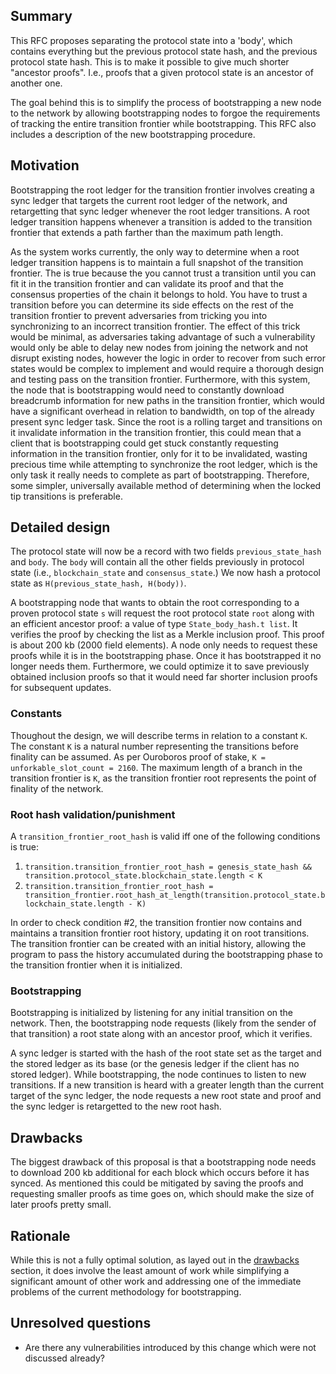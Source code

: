## Summary
[summary]: #summary

This RFC proposes separating the protocol state into a 'body', which contains everything but the previous protocol state hash, and the previous protocol state hash. This is to make it possible to give much shorter "ancestor proofs". I.e., proofs that a given protocol state is an ancestor of another one.

The goal behind this is to simplify the process of bootstrapping a new node to the network by allowing bootstrapping nodes to forgoe the requirements of tracking the entire transition frontier while bootstrapping. This RFC also includes a description of the new bootstrapping procedure.

## Motivation
[motivation]: #motivation

Bootstrapping the root ledger for the transition frontier involves creating a sync ledger that targets the current root ledger of the network, and retargetting that sync ledger whenever the root ledger transitions. A root ledger transition happens whenever a transition is added to the transition frontier that extends a path farther than the maximum path length. 

As the system works currently, the only way to determine when a root ledger transition happens is to maintain a full snapshot of the transition frontier. The is true because the you cannot trust a transition until you can fit it in the transition frontier and can validate its proof and that the consensus properties of the chain it belongs to hold. You have to trust a transition before you can determine its side effects on the rest of the transition frontier to prevent adversaries from tricking you into synchronizing to an incorrect transition frontier. The effect of this trick would be minimal, as adversaries taking advantage of such a vulnerability would only be able to delay new nodes from joining the network and not disrupt existing nodes, however the logic in order to recover from such error states would be complex to implement and would require a thorough design and testing pass on the transition frontier. Furthermore, with this system, the node that is bootstrapping would need to constantly download breadcrumb information for new paths in the transition frontier, which would have a significant overhead in relation to bandwidth, on top of the already present sync ledger task. Since the root is a rolling target and transitions on it invalidate information in the transition frontier, this could mean that a client that is bootstrapping could get stuck constantly requesting information in the transition frontier, only for it to be invalidated, wasting precious time while attempting to synchronize the root ledger, which is the only task it really needs to complete as part of bootstrapping. Therefore, some simpler, universally available method of determining when the locked tip transitions is preferable.

## Detailed design
[detailed-design]: #detailed-design

The protocol state will now be a record with two fields `previous_state_hash` and `body`. The `body` will contain all the other fields previously in protocol state (i.e., `blockchain_state` and `consensus_state`.) We now hash a protocol state as `H(previous_state_hash, H(body))`.

A bootstrapping node that wants to obtain the root corresponding to a proven protocol state `s` will request the root protocol state `root` along with an efficient ancestor proof: a value of type `State_body_hash.t list`. It verifies the proof by checking the list as a Merkle inclusion proof. This proof is about 200 kb (2000 field elements). A node only needs to request these proofs while it is in the bootstrapping phase. Once it has bootstrapped it no longer needs them. Furthermore, we could optimize it to save previously obtained inclusion proofs so that it would need far shorter inclusion proofs for subsequent updates.

### Constants

Thoughout the design, we will describe terms in relation to a constant `K`. The constant `K` is a natural number representing the transitions before finality can be assumed. As per Ouroboros proof of stake, `K = unforkable_slot_count = 2160`. The maximum length of a branch in the transition frontier is `K`, as the transition frontier root represents the point of finality of the network.

### Root hash validation/punishment
[detailed-design-root-hash-validation-punishment]: #detailed-design-root-hash-validation-punishment

A `transition_frontier_root_hash` is valid iff one of the following conditions is true:
1. `transition.transition_frontier_root_hash = genesis_state_hash && transition.protocol_state.blockchain_state.length < K`
2. `transition.transition_frontier_root_hash = transition_frontier.root_hash_at_length(transition.protocol_state.blockchain_state.length - K)`

In order to check condition #2, the transition frontier now contains and maintains a transition frontier root history, updating it on root transitions. The transition frontier can be created with an initial history, allowing the program to pass the history accumulated during the bootstrapping phase to the transition frontier when it is initialized.

### Bootstrapping
[detailed-design-bootstrapping]: #detailed-design-bootstrapping

Bootstrapping is initialized by listening for any initial transition on the network. Then, the bootstrapping node requests (likely from the sender of that transition) a root state along with an ancestor proof, which it verifies.

A sync ledger is started with the hash of the root state set as the target and the stored ledger as its base (or the genesis ledger if the client has no stored ledger). While bootstrapping, the node continues to listen to new transitions. If a new transition is heard with a greater length than the current target of the sync ledger, the node requests a new root state and proof and the sync ledger is retargetted to the new root hash.

## Drawbacks
[drawbacks]: #drawbacks

The biggest drawback of this proposal is that a bootstrapping node needs to download 200 kb additional for each block which occurs before it has synced. As mentioned this could be mitigated by saving the proofs and requesting smaller proofs as time goes on, which should make the size of later proofs pretty small.

## Rationale
[rationale]: #rationale

While this is not a fully optimal solution, as layed out in the [drawbacks](#drawbacks) section, it does involve the least amount of work while simplifying a significant amount of other work and addressing one of the immediate problems of the current methodology for bootstrapping.

## Unresolved questions
[unresolved-questions]: #unresolved-questions

- Are there any vulnerabilities introduced by this change which were not discussed already?
